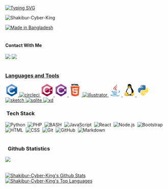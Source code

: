 [![Typing SVG](https://readme-typing-svg.herokuapp.com?font=Neuton&size=25&color=30FF40&background=000000&center=true&vCenter=true&width=360&height=60&lines=𝐓𝐡𝐢𝐬+𝐈𝐬+𝐁𝐫𝐚𝐧𝐝;𝐒𝐇𝐀𝐊𝐈𝐁𝐔𝐑+𝐑𝐀𝐇𝐌𝐀𝐍;𝐅𝐨𝐥𝐥𝐨𝐰+𝐌𝐲+𝐅𝐛+𝐏𝐚𝐠𝐞;𝐅𝐨𝐥𝐥𝐨𝐰+𝐌𝐲+𝐆𝐢𝐭𝐡𝐮𝐛+)](https://git.io/typing-svg)



<p align="left"> <img src="https://komarev.com/ghpvc/?username=Shakibur-Cyber-King&label=Profile%20views&color=0e75b6&style=flat" alt="Shakibur-Cyber-King" /> </p>
<p align="left">
<a href="#"><img title="Made in Bangladesh" src="https://img.shields.io/badge/MADE%20IN-BANGLADESH-green?colorA=%23ff0000&colorB=%23017e40&style=for-the-badge"></a>

#
#### Contact With Me
[![](https://img.shields.io/badge/Facebook-blue?logo=Facebook&logoColor=blue&labelColor=white)](https://www.facebook.com/unavailable.this.link)
<a href="https://github.com/Shakibur-Cyber-King"><img src="https://img.shields.io/badge/Github-black?logo=Github&logoColor=black&labelColor=white"> 
#


<h3 align="left">Languages and Tools</h3>
<p align="left"> <a href="https://www.cprogramming.com/" target="_blank" rel="noreferrer"> <img src="https://raw.githubusercontent.com/devicons/devicon/master/icons/c/c-original.svg" alt="c" width="40" height="40"/> </a> <a href="https://circleci.com" target="_blank" rel="noreferrer"> <img src="https://www.vectorlogo.zone/logos/circleci/circleci-icon.svg" alt="circleci" width="40" height="40"/> </a> <a href="https://www.w3schools.com/cpp/" target="_blank" rel="noreferrer"> <img src="https://raw.githubusercontent.com/devicons/devicon/master/icons/cplusplus/cplusplus-original.svg" alt="cplusplus" width="40" height="40"/> </a> <a href="https://www.w3schools.com/cs/" target="_blank" rel="noreferrer"> <img src="https://raw.githubusercontent.com/devicons/devicon/master/icons/csharp/csharp-original.svg" alt="csharp" width="40" height="40"/> </a> <a href="https://www.w3.org/html/" target="_blank" rel="noreferrer"> <img src="https://raw.githubusercontent.com/devicons/devicon/master/icons/html5/html5-original-wordmark.svg" alt="html5" width="40" height="40"/> </a> <a href="https://www.adobe.com/in/products/illustrator.html" target="_blank" rel="noreferrer"> <img src="https://www.vectorlogo.zone/logos/adobe_illustrator/adobe_illustrator-icon.svg" alt="illustrator" width="40" height="40"/> </a> <a href="https://www.java.com" target="_blank" rel="noreferrer"> <img src="https://raw.githubusercontent.com/devicons/devicon/master/icons/java/java-original.svg" alt="java" width="40" height="40"/> </a> <a href="https://www.linux.org/" target="_blank" rel="noreferrer"> <img src="https://raw.githubusercontent.com/devicons/devicon/master/icons/linux/linux-original.svg" alt="linux" width="40" height="40"/> </a> <a href="https://www.python.org" target="_blank" rel="noreferrer"> <img src="https://raw.githubusercontent.com/devicons/devicon/master/icons/python/python-original.svg" alt="python" width="40" height="40"/> </a> <a href="https://www.sketch.com/" target="_blank" rel="noreferrer"> <img src="https://www.vectorlogo.zone/logos/sketchapp/sketchapp-icon.svg" alt="sketch" width="40" height="40"/> </a> <a href="https://www.sqlite.org/" target="_blank" rel="noreferrer"> <img src="https://www.vectorlogo.zone/logos/sqlite/sqlite-icon.svg" alt="sqlite" width="40" height="40"/> </a> <a href="https://www.adobe.com/products/xd.html" target="_blank" rel="noreferrer"> <img src="https://cdn.worldvectorlogo.com/logos/adobe-xd.svg" alt="xd" width="40" height="40"/> </a> </p>

### &nbsp;Tech Stack

![Python](https://img.shields.io/badge/-Python-05122A?style=flat&logo=python)&nbsp;
![PHP](https://img.shields.io/badge/-Php-000000?style=flat&logo=php)&nbsp;
![BASH](https://img.shields.io/badge/-BASH-000000?style=flat&logo=shell)&nbsp;
![JavaScript](https://img.shields.io/badge/-JavaScript-05122A?style=flat&logo=javascript)&nbsp;
![React](https://img.shields.io/badge/-React-05122A?style=flat&logo=react)&nbsp;
![Node.js](https://img.shields.io/badge/-Node.js-05122A?style=flat&logo=node.js)&nbsp;
![Bootstrap](https://img.shields.io/badge/-Bootstrap-05122A?style=flat&logo=bootstrap&logoColor=563D7C)\
![HTML](https://img.shields.io/badge/-HTML-05122A?style=flat&logo=HTML5)&nbsp;
![CSS](https://img.shields.io/badge/-CSS-05122A?style=flat&logo=CSS3&logoColor=1572B6)&nbsp;
![Git](https://img.shields.io/badge/-Git-05122A?style=flat&logo=git)&nbsp;
![GitHub](https://img.shields.io/badge/-GitHub-05122A?style=flat&logo=github)&nbsp;
![Markdown](https://img.shields.io/badge/-Markdown-05122A?style=flat&logo=markdown)\
<br/>

### &nbsp; Github Statistics </i></b></h3>
<a href="https://github.com/Shakibur-Cyber-King"><img width=550 src="https://github-profile-trophy.vercel.app/?username=Shakibur-Cyber-King&theme=dracula&no-frame=true&title=Followers,Stars,Commit,Repository,Issues"/></a>

<br/>
<a href="https://github.com/Shakibur-Cyber-King/github-readme-stats"><img alt="Shakibur-Cyber-King's Github Stats" src="https://github-readme-stats.vercel.app/api?username=Shakibur-Cyber-King&show_icons=true&count_private=true&theme=react&hide_border=true&bg_color=0D1117" /></a>
        <a href="https://github.com/PSYCHO-PICCHI/github-readme-stats"><img alt="Shakibur-Cyber-King's Top Languages" src="https://github-readme-stats.vercel.app/api/top-langs/?username=Shakibur-Cyber-King&langs_count=8&count_private=true&layout=compact&theme=react&hide_border=true&bg_color=0D1117" /></a>
          <br/>
